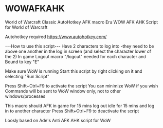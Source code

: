 # WOWAFKAHK
World of Warcraft Classic AutoHotkey AFK macro
Eru WOW AFK AHK Script for World of Warcraft


Autohotkey required https://www.autohotkey.com/

---How to use this script---
Have 2 characters to log into  -they need to be above one another in the log in screen (and select the character lower of the 2)
In game Logout macro "/logout" needed for each character and Bound to key "E"

Make sure WoW is running
Start this script by right clicking on it and selecting "Run Script"

Press Shift+Ctrl+F9 to activate the script
You can minimize WoW if you wish
Commands will be sent to WoW window only, not to other windows/processes

This macro should AFK in game for 15 mins log out idle for 15 mins and log in to another character 
Press Shift+Ctrl+F9 to deactivate the script

Loosly based on Ade's Anti AFK AHK script for WoW
